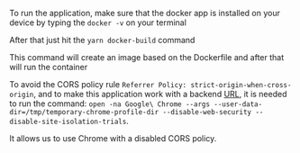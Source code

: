 To run the application, make sure that the docker app is installed on your device by typing the `docker -v` on your terminal

After that just hit the `yarn docker-build` command

This command will create an image based on the Dockerfile and after that will run the container

To avoid the CORS policy rule `Referrer Policy: strict-origin-when-cross-origin`,
and to make this application work with a backend [URL](https://barcelona-urban-mobility-graphql-api.netlify.app/graphql), 
it is needed to run the command:
`open -na Google\ Chrome --args --user-data-dir=/tmp/temporary-chrome-profile-dir --disable-web-security --disable-site-isolation-trials`. 

It allows us to use Chrome with a disabled CORS policy.
